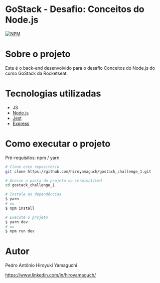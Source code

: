 # GoStack - Desafio: Conceitos do Node.js
[![NPM](https://img.shields.io/npm/l/react)](https://github.com/hiroyamaguch/gostack_challenge_1/blob/main/LICENSE)

# Sobre o projeto
Este é o back-end desenvolvido para o desafio Conceitos do Node.js do curso GoStack da Rocketseat.

# Tecnologias utilizadas
- JS
- [Node.js](https://nodejs.org/en/)
- [Jest](https://jestjs.io/pt-BR/)
- [Express](https://expressjs.com/pt-br/)

# Como executar o projeto
Pré-requisitos: npm / yarn

```bash
# Clone este repositório
git clone https://github.com/hiroyamaguch/gostack_challenge_1.git

# Acesse a pasta do projeto no terminal/cmd
cd gostack_challenge_1

# Instale as dependências
$ yarn
# ou
$ npm install

# Execute o projeto
$ yarn dev
# ou
$ npm run dev
```

# Autor

Pedro Antônio Hiroyuki Yamaguchi

https://www.linkedin.com/in/hiroyamaguch/
